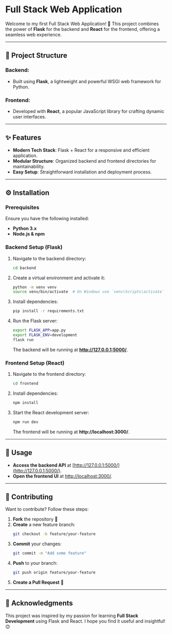 # Full Stack Web Application

Welcome to my first Full Stack Web Application! 🚀 This project combines the power of **Flask** for the backend and **React** for the frontend, offering a seamless web experience.

---

## 📂 Project Structure

### **Backend:**
- Built using **Flask**, a lightweight and powerful WSGI web framework for Python.

### **Frontend:**
- Developed with **React**, a popular JavaScript library for crafting dynamic user interfaces.

---

## ✨ Features
- **Modern Tech Stack**: Flask + React for a responsive and efficient application.
- **Modular Structure**: Organized backend and frontend directories for maintainability.
- **Easy Setup**: Straightforward installation and deployment process.

---

## ⚙️ Installation

### **Prerequisites**
Ensure you have the following installed:
- **Python 3.x**
- **Node.js & npm**

### **Backend Setup (Flask)**
1. Navigate to the backend directory:
   ```sh
   cd backend
   ```
2. Create a virtual environment and activate it:
   ```sh
   python -m venv venv
   source venv/bin/activate  # On Windows use `venv\Scripts\activate`
   ```
3. Install dependencies:
   ```sh
   pip install -r requirements.txt
   ```
4. Run the Flask server:
   ```sh
   export FLASK_APP=app.py
   export FLASK_ENV=development
   flask run
   ```
   The backend will be running at **http://127.0.0.1:5000/**.

### **Frontend Setup (React)**
1. Navigate to the frontend directory:
   ```sh
   cd frontend
   ```
2. Install dependencies:
   ```sh
   npm install
   ```
3. Start the React development server:
   ```sh
   npm run dev
   ```
   The frontend will be running at **http://localhost:3000/**.

---

## 🚀 Usage
- **Access the backend API** at [http://127.0.0.1:5000/](http://127.0.0.1:5000/).
- **Open the frontend UI** at [http://localhost:3000/](http://localhost:3000/).

---

## 🤝 Contributing
Want to contribute? Follow these steps:

1. **Fork** the repository 🍴
2. **Create** a new feature branch:
   ```sh
   git checkout -b feature/your-feature
   ```
3. **Commit** your changes:
   ```sh
   git commit -m "Add some feature"
   ```
4. **Push** to your branch:
   ```sh
   git push origin feature/your-feature
   ```
5. **Create a Pull Request** 📩

---

## 🙌 Acknowledgments
This project was inspired by my passion for learning **Full Stack Development** using Flask and React. I hope you find it useful and insightful! 😊
